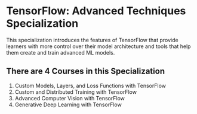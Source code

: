 # TensorFlow: Advanced Techniques Specialization

This specialization introduces the features of TensorFlow that provide learners with more control over their model architecture and tools that help them create and train advanced ML models.

## There are 4 Courses in this Specialization
1. Custom Models, Layers, and Loss Functions with TensorFlow
2. Custom and Distributed Training with TensorFlow
3. Advanced Computer Vision with TensorFlow
4. Generative Deep Learning with TensorFlow
